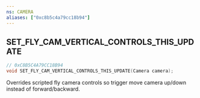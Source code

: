 ```yaml
---
ns: CAMERA
aliases: ["0xc8b5c4a79cc18b94"]
---
```

## SET_FLY_CAM_VERTICAL_CONTROLS_THIS_UPDATE

```c
// 0xC8B5C4A79CC18B94
void SET_FLY_CAM_VERTICAL_CONTROLS_THIS_UPDATE(Camera camera);
```

Overrides scripted fly camera controls so trigger move camera up/down instead of forward/backward.


